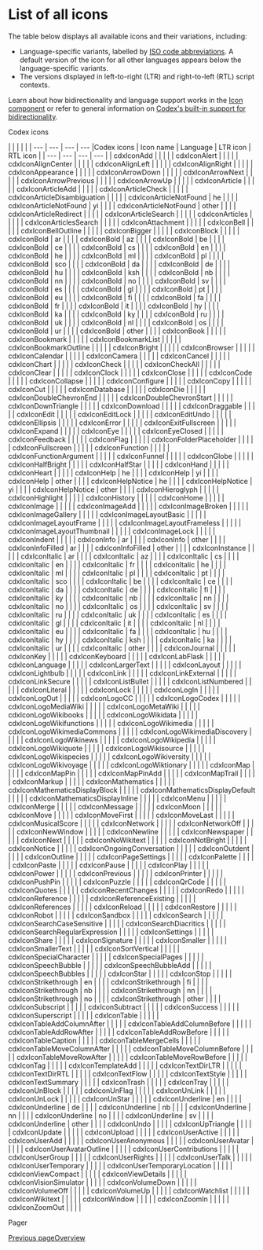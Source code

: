 # List of all icons [​](#list-of-all-icons)

The table below displays all available icons and their variations, including:

*   Language-specific variants, labelled by [ISO code abbreviations](https://en.wikipedia.org/wiki/List_of_ISO_639-1_codes). A default version of the icon for all other languages appears below the language-specific variants.
*   The versions displayed in left-to-right (LTR) and right-to-left (RTL) script contexts.

Learn about how bidirectionality and language support works in the [Icon component](./../components/demos/icon.html#internationalization) or refer to general information on [Codex's built-in support for bidirectionality](./../using-codex/developing.html#bidirectionality).

  

Codex icons

|     |     |     |     |
| --- | --- | --- | --- |Codex icons
| Icon name | Language | LTR icon | RTL icon |
| --- | --- | --- | --- |
| cdxIconAdd |     |     |     |
| cdxIconAlert |     |     |     |
| cdxIconAlignCenter |     |     |     |
| cdxIconAlignLeft |     |     |     |
| cdxIconAlignRight |     |     |     |
| cdxIconAppearance |     |     |     |
| cdxIconArrowDown |     |     |     |
| cdxIconArrowNext |     |     |     |
| cdxIconArrowPrevious |     |     |     |
| cdxIconArrowUp |     |     |     |
| cdxIconArticle |     |     |     |
| cdxIconArticleAdd |     |     |     |
| cdxIconArticleCheck |     |     |     |
| cdxIconArticleDisambiguation |     |     |     |
| cdxIconArticleNotFound | he  |     |     |
| cdxIconArticleNotFound | yi  |     |     |
| cdxIconArticleNotFound | other |     |     |
| cdxIconArticleRedirect |     |     |     |
| cdxIconArticleSearch |     |     |     |
| cdxIconArticles |     |     |     |
| cdxIconArticlesSearch |     |     |     |
| cdxIconAttachment |     |     |     |
| cdxIconBell |     |     |     |
| cdxIconBellOutline |     |     |     |
| cdxIconBigger |     |     |     |
| cdxIconBlock |     |     |     |
| cdxIconBold | ar  |     |     |
| cdxIconBold | az  |     |     |
| cdxIconBold | be  |     |     |
| cdxIconBold | ce  |     |     |
| cdxIconBold | cs  |     |     |
| cdxIconBold | en  |     |     |
| cdxIconBold | he  |     |     |
| cdxIconBold | ml  |     |     |
| cdxIconBold | pl  |     |     |
| cdxIconBold | sco |     |     |
| cdxIconBold | da  |     |     |
| cdxIconBold | de  |     |     |
| cdxIconBold | hu  |     |     |
| cdxIconBold | ksh |     |     |
| cdxIconBold | nb  |     |     |
| cdxIconBold | nn  |     |     |
| cdxIconBold | no  |     |     |
| cdxIconBold | sv  |     |     |
| cdxIconBold | es  |     |     |
| cdxIconBold | gl  |     |     |
| cdxIconBold | pt  |     |     |
| cdxIconBold | eu  |     |     |
| cdxIconBold | fi  |     |     |
| cdxIconBold | fa  |     |     |
| cdxIconBold | fr  |     |     |
| cdxIconBold | it  |     |     |
| cdxIconBold | hy  |     |     |
| cdxIconBold | ka  |     |     |
| cdxIconBold | ky  |     |     |
| cdxIconBold | ru  |     |     |
| cdxIconBold | uk  |     |     |
| cdxIconBold | nl  |     |     |
| cdxIconBold | os  |     |     |
| cdxIconBold | ur  |     |     |
| cdxIconBold | other |     |     |
| cdxIconBook |     |     |     |
| cdxIconBookmark |     |     |     |
| cdxIconBookmarkList |     |     |     |
| cdxIconBookmarkOutline |     |     |     |
| cdxIconBright |     |     |     |
| cdxIconBrowser |     |     |     |
| cdxIconCalendar |     |     |     |
| cdxIconCamera |     |     |     |
| cdxIconCancel |     |     |     |
| cdxIconChart |     |     |     |
| cdxIconCheck |     |     |     |
| cdxIconCheckAll |     |     |     |
| cdxIconClear |     |     |     |
| cdxIconClock |     |     |     |
| cdxIconClose |     |     |     |
| cdxIconCode |     |     |     |
| cdxIconCollapse |     |     |     |
| cdxIconConfigure |     |     |     |
| cdxIconCopy |     |     |     |
| cdxIconCut |     |     |     |
| cdxIconDatabase |     |     |     |
| cdxIconDie |     |     |     |
| cdxIconDoubleChevronEnd |     |     |     |
| cdxIconDoubleChevronStart |     |     |     |
| cdxIconDownTriangle |     |     |     |
| cdxIconDownload |     |     |     |
| cdxIconDraggable |     |     |     |
| cdxIconEdit |     |     |     |
| cdxIconEditLock |     |     |     |
| cdxIconEditUndo |     |     |     |
| cdxIconEllipsis |     |     |     |
| cdxIconError |     |     |     |
| cdxIconExitFullscreen |     |     |     |
| cdxIconExpand |     |     |     |
| cdxIconEye |     |     |     |
| cdxIconEyeClosed |     |     |     |
| cdxIconFeedback |     |     |     |
| cdxIconFlag |     |     |     |
| cdxIconFolderPlaceholder |     |     |     |
| cdxIconFullscreen |     |     |     |
| cdxIconFunction |     |     |     |
| cdxIconFunctionArgument |     |     |     |
| cdxIconFunnel |     |     |     |
| cdxIconGlobe |     |     |     |
| cdxIconHalfBright |     |     |     |
| cdxIconHalfStar |     |     |     |
| cdxIconHand |     |     |     |
| cdxIconHeart |     |     |     |
| cdxIconHelp | he  |     |     |
| cdxIconHelp | yi  |     |     |
| cdxIconHelp | other |     |     |
| cdxIconHelpNotice | he  |     |     |
| cdxIconHelpNotice | yi  |     |     |
| cdxIconHelpNotice | other |     |     |
| cdxIconHieroglyph |     |     |     |
| cdxIconHighlight |     |     |     |
| cdxIconHistory |     |     |     |
| cdxIconHome |     |     |     |
| cdxIconImage |     |     |     |
| cdxIconImageAdd |     |     |     |
| cdxIconImageBroken |     |     |     |
| cdxIconImageGallery |     |     |     |
| cdxIconImageLayoutBasic |     |     |     |
| cdxIconImageLayoutFrame |     |     |     |
| cdxIconImageLayoutFrameless |     |     |     |
| cdxIconImageLayoutThumbnail |     |     |     |
| cdxIconImageLock |     |     |     |
| cdxIconIndent |     |     |     |
| cdxIconInfo | ar  |     |     |
| cdxIconInfo | other |     |     |
| cdxIconInfoFilled | ar  |     |     |
| cdxIconInfoFilled | other |     |     |
| cdxIconInstance |     |     |     |
| cdxIconItalic | ar  |     |     |
| cdxIconItalic | az  |     |     |
| cdxIconItalic | cs  |     |     |
| cdxIconItalic | en  |     |     |
| cdxIconItalic | fr  |     |     |
| cdxIconItalic | he  |     |     |
| cdxIconItalic | ml  |     |     |
| cdxIconItalic | pl  |     |     |
| cdxIconItalic | pt  |     |     |
| cdxIconItalic | sco |     |     |
| cdxIconItalic | be  |     |     |
| cdxIconItalic | ce  |     |     |
| cdxIconItalic | da  |     |     |
| cdxIconItalic | de  |     |     |
| cdxIconItalic | fi  |     |     |
| cdxIconItalic | ky  |     |     |
| cdxIconItalic | nb  |     |     |
| cdxIconItalic | nn  |     |     |
| cdxIconItalic | no  |     |     |
| cdxIconItalic | os  |     |     |
| cdxIconItalic | sv  |     |     |
| cdxIconItalic | ru  |     |     |
| cdxIconItalic | uk  |     |     |
| cdxIconItalic | es  |     |     |
| cdxIconItalic | gl  |     |     |
| cdxIconItalic | it  |     |     |
| cdxIconItalic | nl  |     |     |
| cdxIconItalic | eu  |     |     |
| cdxIconItalic | fa  |     |     |
| cdxIconItalic | hu  |     |     |
| cdxIconItalic | hy  |     |     |
| cdxIconItalic | ksh |     |     |
| cdxIconItalic | ka  |     |     |
| cdxIconItalic | ur  |     |     |
| cdxIconItalic | other |     |     |
| cdxIconJournal |     |     |     |
| cdxIconKey |     |     |     |
| cdxIconKeyboard |     |     |     |
| cdxIconLabFlask |     |     |     |
| cdxIconLanguage |     |     |     |
| cdxIconLargerText |     |     |     |
| cdxIconLayout |     |     |     |
| cdxIconLightbulb |     |     |     |
| cdxIconLink |     |     |     |
| cdxIconLinkExternal |     |     |     |
| cdxIconLinkSecure |     |     |     |
| cdxIconListBullet |     |     |     |
| cdxIconListNumbered |     |     |     |
| cdxIconLiteral |     |     |     |
| cdxIconLock |     |     |     |
| cdxIconLogIn |     |     |     |
| cdxIconLogOut |     |     |     |
| cdxIconLogoCC |     |     |     |
| cdxIconLogoCodex |     |     |     |
| cdxIconLogoMediaWiki |     |     |     |
| cdxIconLogoMetaWiki |     |     |     |
| cdxIconLogoWikibooks |     |     |     |
| cdxIconLogoWikidata |     |     |     |
| cdxIconLogoWikifunctions |     |     |     |
| cdxIconLogoWikimedia |     |     |     |
| cdxIconLogoWikimediaCommons |     |     |     |
| cdxIconLogoWikimediaDiscovery |     |     |     |
| cdxIconLogoWikinews |     |     |     |
| cdxIconLogoWikipedia |     |     |     |
| cdxIconLogoWikiquote |     |     |     |
| cdxIconLogoWikisource |     |     |     |
| cdxIconLogoWikispecies |     |     |     |
| cdxIconLogoWikiversity |     |     |     |
| cdxIconLogoWikivoyage |     |     |     |
| cdxIconLogoWiktionary |     |     |     |
| cdxIconMap |     |     |     |
| cdxIconMapPin |     |     |     |
| cdxIconMapPinAdd |     |     |     |
| cdxIconMapTrail |     |     |     |
| cdxIconMarkup |     |     |     |
| cdxIconMathematics |     |     |     |
| cdxIconMathematicsDisplayBlock |     |     |     |
| cdxIconMathematicsDisplayDefault |     |     |     |
| cdxIconMathematicsDisplayInline |     |     |     |
| cdxIconMenu |     |     |     |
| cdxIconMerge |     |     |     |
| cdxIconMessage |     |     |     |
| cdxIconMoon |     |     |     |
| cdxIconMove |     |     |     |
| cdxIconMoveFirst |     |     |     |
| cdxIconMoveLast |     |     |     |
| cdxIconMusicalScore |     |     |     |
| cdxIconNetwork |     |     |     |
| cdxIconNetworkOff |     |     |     |
| cdxIconNewWindow |     |     |     |
| cdxIconNewline |     |     |     |
| cdxIconNewspaper |     |     |     |
| cdxIconNext |     |     |     |
| cdxIconNoWikitext |     |     |     |
| cdxIconNotBright |     |     |     |
| cdxIconNotice |     |     |     |
| cdxIconOngoingConversation |     |     |     |
| cdxIconOutdent |     |     |     |
| cdxIconOutline |     |     |     |
| cdxIconPageSettings |     |     |     |
| cdxIconPalette |     |     |     |
| cdxIconPaste |     |     |     |
| cdxIconPause |     |     |     |
| cdxIconPlay |     |     |     |
| cdxIconPower |     |     |     |
| cdxIconPrevious |     |     |     |
| cdxIconPrinter |     |     |     |
| cdxIconPushPin |     |     |     |
| cdxIconPuzzle |     |     |     |
| cdxIconQrCode |     |     |     |
| cdxIconQuotes |     |     |     |
| cdxIconRecentChanges |     |     |     |
| cdxIconRedo |     |     |     |
| cdxIconReference |     |     |     |
| cdxIconReferenceExisting |     |     |     |
| cdxIconReferences |     |     |     |
| cdxIconReload |     |     |     |
| cdxIconRestore |     |     |     |
| cdxIconRobot |     |     |     |
| cdxIconSandbox |     |     |     |
| cdxIconSearch |     |     |     |
| cdxIconSearchCaseSensitive |     |     |     |
| cdxIconSearchDiacritics |     |     |     |
| cdxIconSearchRegularExpression |     |     |     |
| cdxIconSettings |     |     |     |
| cdxIconShare |     |     |     |
| cdxIconSignature |     |     |     |
| cdxIconSmaller |     |     |     |
| cdxIconSmallerText |     |     |     |
| cdxIconSortVertical |     |     |     |
| cdxIconSpecialCharacter |     |     |     |
| cdxIconSpecialPages |     |     |     |
| cdxIconSpeechBubble |     |     |     |
| cdxIconSpeechBubbleAdd |     |     |     |
| cdxIconSpeechBubbles |     |     |     |
| cdxIconStar |     |     |     |
| cdxIconStop |     |     |     |
| cdxIconStrikethrough | en  |     |     |
| cdxIconStrikethrough | fi  |     |     |
| cdxIconStrikethrough | nb  |     |     |
| cdxIconStrikethrough | nn  |     |     |
| cdxIconStrikethrough | no  |     |     |
| cdxIconStrikethrough | other |     |     |
| cdxIconSubscript |     |     |     |
| cdxIconSubtract |     |     |     |
| cdxIconSuccess |     |     |     |
| cdxIconSuperscript |     |     |     |
| cdxIconTable |     |     |     |
| cdxIconTableAddColumnAfter |     |     |     |
| cdxIconTableAddColumnBefore |     |     |     |
| cdxIconTableAddRowAfter |     |     |     |
| cdxIconTableAddRowBefore |     |     |     |
| cdxIconTableCaption |     |     |     |
| cdxIconTableMergeCells |     |     |     |
| cdxIconTableMoveColumnAfter |     |     |     |
| cdxIconTableMoveColumnBefore |     |     |     |
| cdxIconTableMoveRowAfter |     |     |     |
| cdxIconTableMoveRowBefore |     |     |     |
| cdxIconTag |     |     |     |
| cdxIconTemplateAdd |     |     |     |
| cdxIconTextDirLTR |     |     |     |
| cdxIconTextDirRTL |     |     |     |
| cdxIconTextFlow |     |     |     |
| cdxIconTextStyle |     |     |     |
| cdxIconTextSummary |     |     |     |
| cdxIconTrash |     |     |     |
| cdxIconTray |     |     |     |
| cdxIconUnBlock |     |     |     |
| cdxIconUnFlag |     |     |     |
| cdxIconUnLink |     |     |     |
| cdxIconUnLock |     |     |     |
| cdxIconUnStar |     |     |     |
| cdxIconUnderline | en  |     |     |
| cdxIconUnderline | de  |     |     |
| cdxIconUnderline | nb  |     |     |
| cdxIconUnderline | nn  |     |     |
| cdxIconUnderline | no  |     |     |
| cdxIconUnderline | sv  |     |     |
| cdxIconUnderline | other |     |     |
| cdxIconUndo |     |     |     |
| cdxIconUpTriangle |     |     |     |
| cdxIconUpdate |     |     |     |
| cdxIconUpload |     |     |     |
| cdxIconUserActive |     |     |     |
| cdxIconUserAdd |     |     |     |
| cdxIconUserAnonymous |     |     |     |
| cdxIconUserAvatar |     |     |     |
| cdxIconUserAvatarOutline |     |     |     |
| cdxIconUserContributions |     |     |     |
| cdxIconUserGroup |     |     |     |
| cdxIconUserRights |     |     |     |
| cdxIconUserTalk |     |     |     |
| cdxIconUserTemporary |     |     |     |
| cdxIconUserTemporaryLocation |     |     |     |
| cdxIconViewCompact |     |     |     |
| cdxIconViewDetails |     |     |     |
| cdxIconVisionSimulator |     |     |     |
| cdxIconVolumeDown |     |     |     |
| cdxIconVolumeOff |     |     |     |
| cdxIconVolumeUp |     |     |     |
| cdxIconWatchlist |     |     |     |
| cdxIconWikitext |     |     |     |
| cdxIconWindow |     |     |     |
| cdxIconZoomIn |     |     |     |
| cdxIconZoomOut |     |     |     |

Pager

[Previous pageOverview](/codex/main/icons/overview.html)